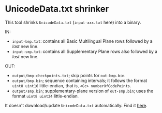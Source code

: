 # UnicodeData.txt shrinker

This tool shrinks `UnicodeData.txt` (`input-xxx.txt` here) into a binary.

IN:
* `input-bmp.txt`: contains all Basic Multilingual Plane rows followed by a _last_ new line.
* `input-smp.txt`: contains all Supplementary Plane rows also followed by a _last_ new line.

OUT:
* `output/bmp-checkpoints.txt`; skip points for `out-bmp.bin`.
* `output/bmp.bin`; sequence containing intervals; it follows the format `uint8 uint16` little-endian, that is, `<Gc> numberOfCodePoints`.
* `output/smp.bin`; supplementary-plane version of `out-smp.bin`; uses the format `uint8 uint24` little-endian.

It doesn't download/update `UnicodeData.txt` automatically. Find it [here](http://unicode.org/Public/).